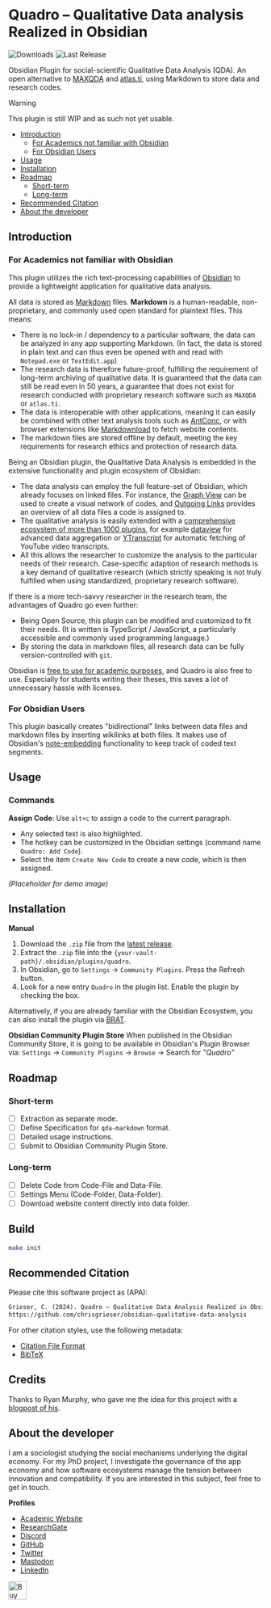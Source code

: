 # Quadro – Qualitative Data analysis Realized in Obsidian
![Downloads](https://img.shields.io/badge/dynamic/json?logo=obsidian&color=%23483699&label=downloads&query=%24%5B%22quadro%22%5D.downloads&url=https%3A%2F%2Fraw.githubusercontent.com%2Fobsidianmd%2Fobsidian-releases%2Fmaster%2Fcommunity-plugin-stats.json&style=plastic)
![Last Release](https://img.shields.io/github/v/release/chrisgrieser/obsidian-quadro?label=Latest%20Release&style=plastic)

Obsidian Plugin for social-scientific Qualitative Data Analysis (QDA). An open
alternative to [MAXQDA](https://www.maxqda.com/) and
[atlas.ti](https://atlasti.com/), using Markdown to store data and research
codes.

> [!WARNING]
> This plugin is still WIP and as such not yet usable.

<!-- toc -->

- [Introduction](#introduction)
	* [For Academics not familiar with Obsidian](#for-academics-not-familiar-with-obsidian)
	* [For Obsidian Users](#for-obsidian-users)
- [Usage](#usage)
- [Installation](#installation)
- [Roadmap](#roadmap)
	* [Short-term](#short-term)
	* [Long-term](#long-term)
- [Recommended Citation](#recommended-citation)
- [About the developer](#about-the-developer)

<!-- tocstop -->

## Introduction

### For Academics not familiar with Obsidian
This plugin utilizes the rich text-processing capabilities of
[Obsidian](https://obsidian.md/) to provide a lightweight application for
qualitative data analysis.

All data is stored as [Markdown](https://www.markdownguide.org/) files.
**Markdown** is a human-readable, non-proprietary, and commonly used open
standard for plaintext files. This means:
- There is no lock-in / dependency to a particular software, the data can be
  analyzed in any app supporting Markdown. (In fact, the data is stored in plain
  text and can thus even be opened with and read with `Notepad.exe` or
  `TextEdit.app`)
- The research data is therefore future-proof, fulfilling the requirement of
  long-term archiving of qualitative data. It is guaranteed that the data can
  still be read even in 50 years, a guarantee that does not exist for research
  conducted with proprietary research software such as `MAXQDA` or `atlas.ti`.
- The data is interoperable with other applications, meaning it can easily be
  combined with other text analysis tools such as
  [AntConc](https://www.laurenceanthony.net/software/antconc/), or with browser
  extensions like [Markdownload](https://chromewebstore.google.com/detail/markdownload-markdown-web/pcmpcfapbekmbjjkdalcgopdkipoggdi)
  to fetch website contents.
- The markdown files are stored offline by default, meeting the key requirements
  for research ethics and protection of research data.

Being an Obsidian plugin, the Qualitative Data Analysis is embedded in the
extensive functionality and plugin ecosystem of Obsidian:
- The data analysis can employ the full feature-set of Obsidian, which already
  focuses on linked files. For instance, the [Graph
  View](https://help.obsidian.md/Plugins/Graph+view) can be used to create a
  visual network of codes, and [Outgoing
  Links](https://help.obsidian.md/Plugins/Outgoing+links) provides an overview
  of all data files a code is assigned to.
- The qualitative analysis is easily extended with a [comprehensive ecosystem of
  more than 1000 plugins](https://obsidian.md/plugins), for example
  [dataview](https://obsidian.md/plugins?id=dataview) for advanced data
  aggregation or [YTranscript](https://obsidian.md/plugins?id=ytranscript) for
  automatic fetching of YouTube video transcripts.
- All this allows the researcher to customize the analysis to the particular
  needs of their research. Case-specific adaption of research methods
  is a key demand of qualitative research (which strictly speaking is not
  truly fulfilled when using standardized, proprietary research software).

If there is a more tech-savvy researcher in the research team, the advantages of
Quadro go even further:
- Being Open Source, this plugin can be modified and customized to fit their
  needs. (It is written is TypeScript / JavaScript, a particularly accessible
  and commonly used programming language.)
- By storing the data in markdown files, all research data can be fully
  version-controlled with `git`.

Obsidian is [free to use for academic purposes](https://obsidian.md/license),
and Quadro is also free to use. Especially for students writing their
theses, this saves a lot of unnecessary hassle with licenses.

### For Obsidian Users
This plugin basically creates "bidirectional" links between data files and
markdown files by inserting wikilinks at both files. It makes use of Obsidian's
[note-embedding](https://help.obsidian.md/Linking+notes+and+files/Embed+files#Embed+a+note+in+another+note)
functionality to keep track of coded text segments.

## Usage

### Commands
**Assign Code**: Use `alt+c` to assign a code to the current paragraph.
- Any selected text is also highlighted.
- The hotkey can be customized in the Obsidian settings (command name `Quadro:
  Add Code`).
- Select the item `Create New Code` to create a new code, which is then
  assigned.

*(Placeholder for demo image)*

## Installation
**Manual**
1. Download the `.zip` file from the [latest
   release](https://github.com/chrisgrieser/obsidian-quadro/releases/latest).
2. Extract the `.zip` file into the `{your-vault-path}/.obsidian/plugins/quadro`.
3. In Obsidian, go to `Settings` → `Community Plugins`. Press the Refresh
   button.
4. Look for a new entry `Quadro` in the plugin list. Enable the plugin by
   checking the box.

Alternatively, if you are already familiar with the Obsidian Ecosystem, you can
also install the plugin via [BRAT](https://github.com/TfTHacker/obsidian42-brat).

**Obsidian Community Plugin Store**
When published in the Obsidian Community Store, it is going to be available in
Obsidian's Plugin Browser via: `Settings` → `Community Plugins` → `Browse` →
Search for *"Quadro"*

## Roadmap

### Short-term
- [ ] Extraction as separate mode.
- [ ] Define Specification for `qda-markdown` format.
- [ ] Detailed usage instructions.
- [ ] Submit to Obsidian Community Plugin Store.

### Long-term
- [ ] Delete Code from Code-File and Data-File.
- [ ] Settings Menu (Code-Folder, Data-Folder).
- [ ] Download website content directly into data folder.

## Build

```bash
make init
```

## Recommended Citation
Please cite this software project as (APA):

```txt
Grieser, C. (2024). Quadro – Qualitative Data Analysis Realized in Obsidian [Computer software]. 
https://github.com/chrisgrieser/obsidian-qualitative-data-analysis
```

For other citation styles, use the following metadata:
- [Citation File Format](./recommended-citation/CITATION.cff)
- [BibTeX](./recommended-citation/CITATION.bib)

<!-- vale Google.FirstPerson = NO -->
## Credits
Thanks to Ryan Murphy, who gave me the idea for this project with a [blogpost of
his](https://fulcra.design/Posts/An-Integrated-Qualitative-Analysis-Environment-with-Obsidian/).

## About the developer
I am a sociologist studying the social mechanisms underlying the
digital economy. For my PhD project, I investigate the governance of the app
economy and how software ecosystems manage the tension between innovation and
compatibility. If you are interested in this subject, feel free to get in touch.

**Profiles**  
- [Academic Website](https://chris-grieser.de/)
- [ResearchGate](https://www.researchgate.net/profile/Christopher-Grieser)
- [Discord](https://discordapp.com/users/462774483044794368/)
- [GitHub](https://github.com/chrisgrieser/)
- [Twitter](https://twitter.com/pseudo_meta)
- [Mastodon](https://pkm.social/@pseudometa)
- [LinkedIn](https://www.linkedin.com/in/christopher-grieser-ba693b17a/)

<a href='https://ko-fi.com/Y8Y86SQ91' target='_blank'>
<img height='36' style='border:0px;height:36px;'
src='https://cdn.ko-fi.com/cdn/kofi1.png?v=3' border='0' alt='Buy Me a Coffee at
ko-fi.com' /></a>
